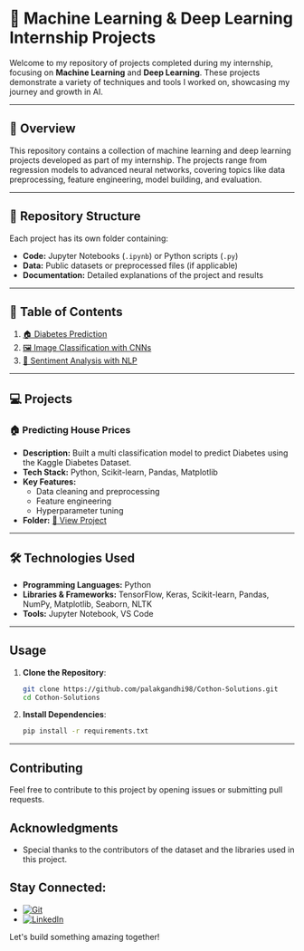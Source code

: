 # 🧠 Machine Learning & Deep Learning Internship Projects  

Welcome to my repository of projects completed during my internship, focusing on **Machine Learning** and **Deep Learning**. These projects demonstrate a variety of techniques and tools I worked on, showcasing my journey and growth in AI.  

--- 

## 🌟 **Overview**  
This repository contains a collection of machine learning and deep learning projects developed as part of my internship. The projects range from regression models to advanced neural networks, covering topics like data preprocessing, feature engineering, model building, and evaluation.

---

## 📂 **Repository Structure**  
Each project has its own folder containing:  
- **Code:** Jupyter Notebooks (`.ipynb`) or Python scripts (`.py`)  
- **Data:** Public datasets or preprocessed files (if applicable)  
- **Documentation:** Detailed explanations of the project and results  

---

## 📜 **Table of Contents**  
1. [🏠 Diabetes Prediction](https://github.com/palakgandhi98/Cothon-Solutions/tree/main/DS%20Task%2001)  
2. [🖼️ Image Classification with CNNs](#image-classification-with-cnns)  
3. [💬 Sentiment Analysis with NLP](#sentiment-analysis-with-nlp)  

---

## 💻 **Projects**  

### 🏠 **Predicting House Prices**  
- **Description:** Built a multi classification model to predict Diabetes using the Kaggle Diabetes Dataset.  
- **Tech Stack:** Python, Scikit-learn, Pandas, Matplotlib 
- **Key Features:**  
  - Data cleaning and preprocessing  
  - Feature engineering  
  - Hyperparameter tuning  
- **Folder:** [📂 View Project](https://github.com/palakgandhi98/Cothon-Solutions/tree/main/DS%20Task%2001)
---

## 🛠️ **Technologies Used**  
- **Programming Languages:** Python  
- **Libraries & Frameworks:** TensorFlow, Keras, Scikit-learn, Pandas, NumPy, Matplotlib, Seaborn, NLTK  
- **Tools:** Jupyter Notebook, VS Code  

---

## Usage

1. **Clone the Repository**:
   ```bash
   git clone https://github.com/palakgandhi98/Cothon-Solutions.git
   cd Cothon-Solutions
   ```

2. **Install Dependencies**:
   ```bash
   pip install -r requirements.txt
   ```
---

## Contributing

Feel free to contribute to this project by opening issues or submitting pull requests.

## Acknowledgments

- Special thanks to the contributors of the dataset and the libraries used in this project.

## Stay Connected:
 * [![Git](https://img.shields.io/badge/Git-F05032?logo=git&logoColor=fff)](https://www.github.com/palakgandhi98)
 * [![LinkedIn](https://img.shields.io/badge/Linkedin-%230077B5.svg?logo=linkedin&logoColor=white)](https://www.linkedin.com/in/palakgandhi98)

Let's build something amazing together!
